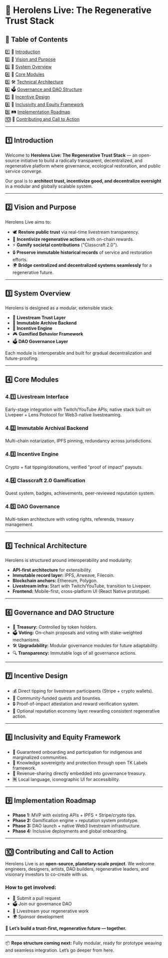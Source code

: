 # 🌿 Herolens Live: The Regenerative Trust Stack

## 📜 Table of Contents

1️⃣ 📝 [Introduction](https://github.com/TheRickyFoster/planetary-restoration-archive/tree/main/innovations/intergenerational/HeroLens#1-introduction)  
2️⃣ 🌟 [Vision and Purpose](https://github.com/TheRickyFoster/planetary-restoration-archive/tree/main/innovations/intergenerational/HeroLens#2-vision-and-purpose)  
3️⃣ 🧩 [System Overview](https://github.com/TheRickyFoster/planetary-restoration-archive/tree/main/innovations/intergenerational/HeroLens#3-system-overview)  
4️⃣ 🧱 [Core Modules](https://github.com/TheRickyFoster/planetary-restoration-archive/tree/main/innovations/intergenerational/HeroLens#4-core-modules)  
5️⃣ 🛠️ [Technical Architecture](https://github.com/TheRickyFoster/planetary-restoration-archive/tree/main/innovations/intergenerational/HeroLens#5-technical-architecture)  
6️⃣ 🗳️ [Governance and DAO Structure](https://github.com/TheRickyFoster/planetary-restoration-archive/tree/main/innovations/intergenerational/HeroLens#6-governance-and-dao-structure)  
7️⃣ 💸 [Incentive Design](https://github.com/TheRickyFoster/planetary-restoration-archive/tree/main/innovations/intergenerational/HeroLens#7-incentive-design)  
8️⃣ 🤝 [Inclusivity and Equity Framework](https://github.com/TheRickyFoster/planetary-restoration-archive/tree/main/innovations/intergenerational/HeroLens#8-inclusivity-and-equity-framework)  
9️⃣ 🛤️ [Implementation Roadmap](https://github.com/TheRickyFoster/planetary-restoration-archive/tree/main/innovations/intergenerational/HeroLens#9-implementation-roadmap)  
🔟 🚀 [Contributing and Call to Action](https://github.com/TheRickyFoster/planetary-restoration-archive/tree/main/innovations/intergenerational/HeroLens#10-contributing-and-call-to-action)

---

## 1️⃣ Introduction

Welcome to **Herolens Live: The Regenerative Trust Stack** — an open-source initiative to build a radically transparent, decentralized, and regenerative platform where governance, ecological restoration, and public service converge.

Our goal is to **architect trust, incentivize good, and decentralize oversight** in a modular and globally scalable system.

---

## 2️⃣ Vision and Purpose

Herolens Live aims to:
- 🕊️ **Restore public trust** via real-time livestream transparency.
- 🌱 **Incentivize regenerative actions** with on-chain rewards.
- ⚡ **Gamify societal contributions** ("Classcraft 2.0").
- 🔒 **Preserve immutable historical records** of service and restoration efforts.
- 🌍 **Bridge centralized and decentralized systems seamlessly** for a regenerative future.

---

## 3️⃣ System Overview

Herolens is designed as a modular, extensible stack:
- 🔴 **Livestream Trust Layer**
- 🔐 **Immutable Archive Backend**
- 💸 **Incentive Engine**
- 🎮 **Gamified Behavior Framework**
- 🗳️ **DAO Governance Layer**

Each module is interoperable and built for gradual decentralization and future-proofing.

---

## 4️⃣ Core Modules

### 4.1️⃣ Livestream Interface
Early-stage integration with Twitch/YouTube APIs; native stack built on Livepeer + Lens Protocol for Web3-native livestreaming.

### 4.2️⃣ Immutable Archival Backend
Multi-chain notarization, IPFS pinning, redundancy across jurisdictions.

### 4.3️⃣ Incentive Engine
Crypto + fiat tipping/donations, verified "proof of impact" payouts.

### 4.4️⃣ Classcraft 2.0 Gamification
Quest system, badges, achievements, peer-reviewed reputation system.

### 4.5️⃣ DAO Governance
Multi-token architecture with voting rights, referenda, treasury management.

---

## 5️⃣ Technical Architecture

Herolens is structured around interoperability and modularity:
- **API-first architecture** for extensibility.
- **Immutable record layer:** IPFS, Arweave, Filecoin.
- **Blockchain anchors:** Ethereum, Polygon.
- **Livestream infra:** Start with Twitch/YouTube, transition to Livepeer.
- **Frontend:** Mobile-first, cross-platform UI (React Native prototype).

---

## 6️⃣ Governance and DAO Structure

- 🏦 **Treasury:** Controlled by token holders.
- 🗳️ **Voting:** On-chain proposals and voting with stake-weighted mechanisms.
- 🛠️ **Upgradability:** Modular governance modules for future adaptability.
- 🔍 **Transparency:** Immutable logs of all governance actions.

---

## 7️⃣ Incentive Design

- 💰 Direct tipping for livestream participants (Stripe + crypto wallets).
- 🎯 Community-funded quests and bounties.
- 🔒 Proof-of-impact attestation and reward verification system.
- 🌟 Optional reputation economy layer rewarding consistent regenerative action.

---

## 8️⃣ Inclusivity and Equity Framework

- 🤝 Guaranteed onboarding and participation for indigenous and marginalized communities.
- 🧭 Knowledge sovereignty and protection through open TK Labels framework.
- 🔗 Revenue-sharing directly embedded into governance treasury.
- 🈚 Local language, iconographic UI for accessibility.

---

## 9️⃣ Implementation Roadmap

- **Phase 1:** MVP with existing APIs + IPFS + Stripe/crypto tips.
- **Phase 2:** Gamification engine + reputation system prototype.
- **Phase 3:** DAO launch + native Web3 livestream infrastructure.
- **Phase 4:** Inclusive deployments and global onboarding.

---

## 🔟 Contributing and Call to Action

Herolens Live is an **open-source, planetary-scale project**. We welcome engineers, designers, artists, DAO builders, regenerative leaders, and visionary investors to co-create with us.

### How to get involved:
- 🚀 Submit a pull request
- 🗳️ Join our governance DAO
- 🎥 Livestream your regenerative work
- 🌍 Sponsor development

🌿 **Let’s build a trust-first, regenerative future — together.**

---

📦 **Repo structure coming next:** Fully modular, ready for prototype weaving and seamless integration. Let’s go deeper from here.

